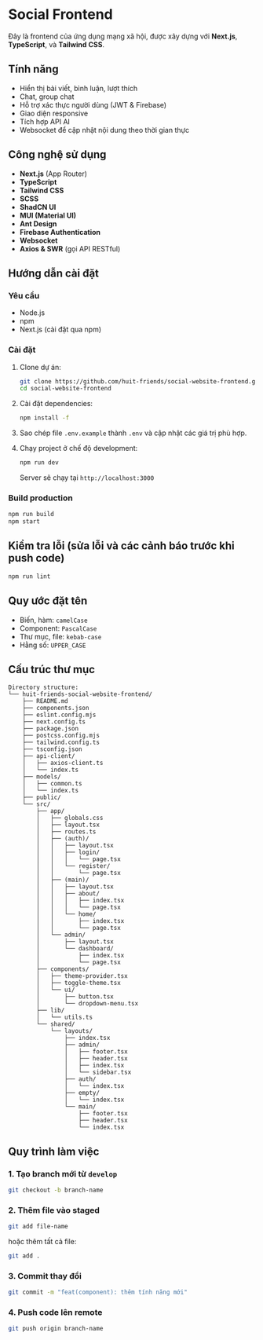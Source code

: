 # Social Frontend

Đây là frontend của ứng dụng mạng xã hội, được xây dựng với **Next.js**, **TypeScript**, và **Tailwind CSS**.

## Tính năng

- Hiển thị bài viết, bình luận, lượt thích
- Chat, group chat
- Hỗ trợ xác thực người dùng (JWT & Firebase)
- Giao diện responsive
- Tích hợp API AI
- Websocket để cập nhật nội dung theo thời gian thực

## Công nghệ sử dụng

- **Next.js** (App Router)
- **TypeScript**
- **Tailwind CSS**
- **SCSS**
- **ShadCN UI**
- **MUI (Material UI)**
- **Ant Design**
- **Firebase Authentication**
- **Websocket**
- **Axios & SWR** (gọi API RESTful)

## Hướng dẫn cài đặt

### Yêu cầu

- Node.js
- npm 
- Next.js (cài đặt qua npm)

### Cài đặt

1. Clone dự án:

   ```bash
   git clone https://github.com/huit-friends/social-website-frontend.git
   cd social-website-frontend
   ```

2. Cài đặt dependencies:

   ```bash
   npm install -f
   ```

3. Sao chép file `.env.example` thành `.env` và cập nhật các giá trị phù hợp.

4. Chạy project ở chế độ development:

   ```bash
   npm run dev
   ```

   Server sẽ chạy tại `http://localhost:3000`

### Build production

```bash
npm run build
npm start
```

## Kiểm tra lỗi (sửa lỗi và các cảnh báo trước khi push code)

```bash
npm run lint
```

## Quy ước đặt tên

- Biến, hàm: `camelCase`
- Component: `PascalCase`
- Thư mục, file: `kebab-case`
- Hằng số: `UPPER_CASE`

## Cấu trúc thư mục

```text
Directory structure:
└── huit-friends-social-website-frontend/
    ├── README.md
    ├── components.json
    ├── eslint.config.mjs
    ├── next.config.ts
    ├── package.json
    ├── postcss.config.mjs
    ├── tailwind.config.ts
    ├── tsconfig.json
    ├── api-client/
    │   ├── axios-client.ts
    │   └── index.ts
    ├── models/
    │   ├── common.ts
    │   └── index.ts
    ├── public/
    └── src/
        ├── app/
        │   ├── globals.css
        │   ├── layout.tsx
        │   ├── routes.ts
        │   ├── (auth)/
        │   │   ├── layout.tsx
        │   │   ├── login/
        │   │   │   └── page.tsx
        │   │   └── register/
        │   │       └── page.tsx
        │   ├── (main)/
        │   │   ├── layout.tsx
        │   │   ├── about/
        │   │   │   ├── index.tsx
        │   │   │   └── page.tsx
        │   │   └── home/
        │   │       ├── index.tsx
        │   │       └── page.tsx
        │   └── admin/
        │       ├── layout.tsx
        │       └── dashboard/
        │           ├── index.tsx
        │           └── page.tsx
        ├── components/
        │   ├── theme-provider.tsx
        │   ├── toggle-theme.tsx
        │   └── ui/
        │       ├── button.tsx
        │       └── dropdown-menu.tsx
        ├── lib/
        │   └── utils.ts
        └── shared/
            └── layouts/
                ├── index.tsx
                ├── admin/
                │   ├── footer.tsx
                │   ├── header.tsx
                │   ├── index.tsx
                │   └── sidebar.tsx
                ├── auth/
                │   └── index.tsx
                ├── empty/
                │   └── index.tsx
                └── main/
                    ├── footer.tsx
                    ├── header.tsx
                    └── index.tsx

```
## Quy trình làm việc

### 1. Tạo branch mới từ `develop`

```bash
git checkout -b branch-name
```

### 2. Thêm file vào staged

```bash
git add file-name
```

hoặc thêm tất cả file:

```bash
git add .
```

### 3. Commit thay đổi

```bash
git commit -m "feat(component): thêm tính năng mới"
```

### 4. Push code lên remote

```bash
git push origin branch-name
```

